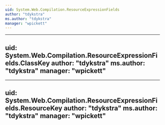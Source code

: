 ```yaml
---
uid: System.Web.Compilation.ResourceExpressionFields
author: "tdykstra"
ms.author: "tdykstra"
manager: "wpickett"
---
```


---
uid: System.Web.Compilation.ResourceExpressionFields.ClassKey
author: "tdykstra"
ms.author: "tdykstra"
manager: "wpickett"
---

---
uid: System.Web.Compilation.ResourceExpressionFields.ResourceKey
author: "tdykstra"
ms.author: "tdykstra"
manager: "wpickett"
---
